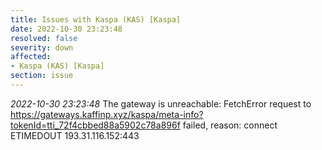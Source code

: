 ```yaml
---
title: Issues with Kaspa (KAS) [Kaspa]
date: 2022-10-30 23:23:48
resolved: false
severity: down
affected:
- Kaspa (KAS) [Kaspa]
section: issue
---
```


*2022-10-30 23:23:48* The gateway is unreachable: FetchError request to https://gateways.kaffinp.xyz/kaspa/meta-info?tokenId=tti_72f4cbbed88a5902c78a896f failed, reason: connect ETIMEDOUT 193.31.116.152:443